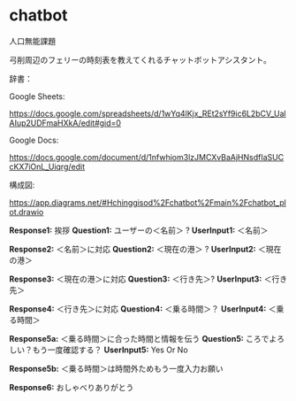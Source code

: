 # chatbot
人口無能課題

弓削周辺のフェリーの時刻表を教えてくれるチャットボットアシスタント。

辞書：

Google Sheets: 

https://docs.google.com/spreadsheets/d/1wYq4lKjx_REt2sYf9ic6L2bCV_UalAIup2UDFmaHXkA/edit#gid=0


Google Docs: 

https://docs.google.com/document/d/1nfwhjom3lzJMCXvBaAjHNsdfIaSUCcKX7iOnL_Uiqrg/edit


構成図:


https://app.diagrams.net/#Hchinggisod%2Fchatbot%2Fmain%2Fchatbot_plot.drawio

**Response1:** 挨拶                                 **Question1:** ユーザーの＜名前＞ ?      **UserInput1:** ＜名前＞


**Response2:** ＜名前＞に対応                        **Question2:** ＜現在の港＞ ?            **UserInput2:** ＜現在の港＞ 


**Response3:** ＜現在の港＞に対応                     **Question3:** ＜行き先＞?               **UserInput3:** ＜行き先＞


**Response4:** ＜行き先＞に対応                       **Question4:** ＜乗る時間＞？       **UserInput4:** ＜乗る時間＞


**Response5a:** ＜乗る時間＞に合った時間と情報を伝う    **Question5:** ころでよろしい？もう一度確認する？ **UserInput5:** Yes Or No
  
  
**Response5b:** ＜乗る時間＞は時間外ためもう一度入力お願い
  
  
**Response6:** おしゃべりありがとう
